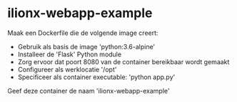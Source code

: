 # ilionx-webapp-example

Maak een Dockerfile die de volgende image creert:
- Gebruik als basis de image 'python:3.6-alpine'
- Installeer de 'Flask' Python module
- Zorg ervoor dat poort 8080 van de container bereikbaar wordt gemaakt
- Configureer als werklocatie '/opt'
- Specificeer als container executable: 'python app.py'

Geef deze container de naam 'ilionx-webapp-example'